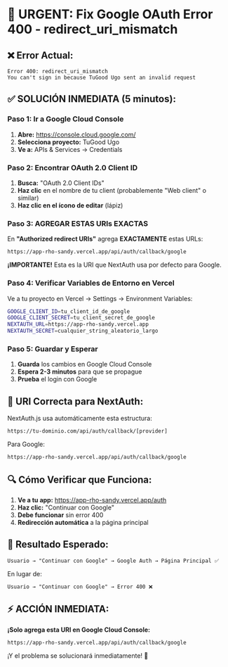 # 🚨 URGENT: Fix Google OAuth Error 400 - redirect_uri_mismatch

## ❌ Error Actual:
```
Error 400: redirect_uri_mismatch
You can't sign in because TuGood Ugo sent an invalid request
```

## ✅ SOLUCIÓN INMEDIATA (5 minutos):

### **Paso 1: Ir a Google Cloud Console**
1. **Abre:** https://console.cloud.google.com/
2. **Selecciona proyecto:** TuGood Ugo
3. **Ve a:** APIs & Services → Credentials

### **Paso 2: Encontrar OAuth 2.0 Client ID**
1. **Busca:** "OAuth 2.0 Client IDs" 
2. **Haz clic** en el nombre de tu client (probablemente "Web client" o similar)
3. **Haz clic en el ícono de editar** (lápiz)

### **Paso 3: AGREGAR ESTAS URIs EXACTAS**

En **"Authorized redirect URIs"** agrega **EXACTAMENTE** estas URLs:

```
https://app-rho-sandy.vercel.app/api/auth/callback/google
```

**¡IMPORTANTE!** Esta es la URI que NextAuth usa por defecto para Google.

### **Paso 4: Verificar Variables de Entorno en Vercel**

Ve a tu proyecto en Vercel → Settings → Environment Variables:

```bash
GOOGLE_CLIENT_ID=tu_client_id_de_google
GOOGLE_CLIENT_SECRET=tu_client_secret_de_google
NEXTAUTH_URL=https://app-rho-sandy.vercel.app
NEXTAUTH_SECRET=cualquier_string_aleatorio_largo
```

### **Paso 5: Guardar y Esperar**
1. **Guarda** los cambios en Google Cloud Console
2. **Espera 2-3 minutos** para que se propague
3. **Prueba** el login con Google

## 🎯 **URI Correcta para NextAuth:**

NextAuth.js usa automáticamente esta estructura:
```
https://tu-dominio.com/api/auth/callback/[provider]
```

Para Google:
```
https://app-rho-sandy.vercel.app/api/auth/callback/google
```

## 🔍 **Cómo Verificar que Funciona:**

1. **Ve a tu app:** https://app-rho-sandy.vercel.app/auth
2. **Haz clic:** "Continuar con Google"
3. **Debe funcionar** sin error 400
4. **Redirección automática** a la página principal

## 🚀 **Resultado Esperado:**

```
Usuario → "Continuar con Google" → Google Auth → Página Principal ✅
```

En lugar de:
```
Usuario → "Continuar con Google" → Error 400 ❌
```

## ⚡ **ACCIÓN INMEDIATA:**

**¡Solo agrega esta URI en Google Cloud Console:**
```
https://app-rho-sandy.vercel.app/api/auth/callback/google
```

¡Y el problema se solucionará inmediatamente! 🎉
